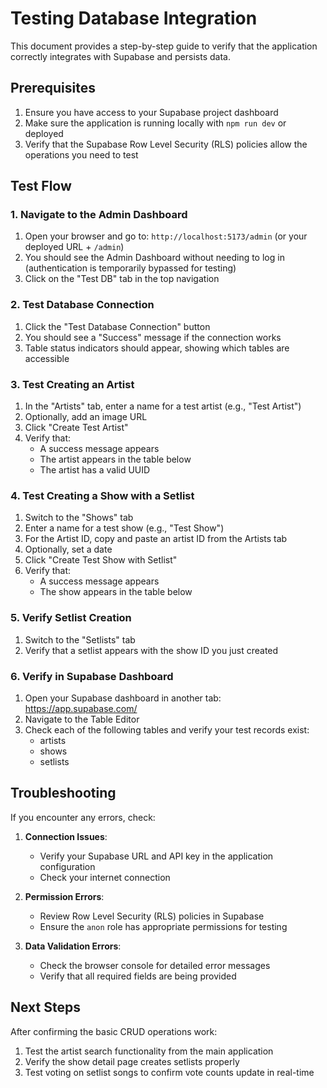 # Testing Database Integration

This document provides a step-by-step guide to verify that the application correctly integrates with Supabase and persists data.

## Prerequisites

1. Ensure you have access to your Supabase project dashboard
2. Make sure the application is running locally with `npm run dev` or deployed
3. Verify that the Supabase Row Level Security (RLS) policies allow the operations you need to test

## Test Flow

### 1. Navigate to the Admin Dashboard

1. Open your browser and go to: `http://localhost:5173/admin` (or your deployed URL + `/admin`)
2. You should see the Admin Dashboard without needing to log in (authentication is temporarily bypassed for testing)
3. Click on the "Test DB" tab in the top navigation

### 2. Test Database Connection

1. Click the "Test Database Connection" button
2. You should see a "Success" message if the connection works
3. Table status indicators should appear, showing which tables are accessible

### 3. Test Creating an Artist

1. In the "Artists" tab, enter a name for a test artist (e.g., "Test Artist")
2. Optionally, add an image URL
3. Click "Create Test Artist"
4. Verify that:
   - A success message appears
   - The artist appears in the table below
   - The artist has a valid UUID

### 4. Test Creating a Show with a Setlist

1. Switch to the "Shows" tab
2. Enter a name for a test show (e.g., "Test Show")
3. For the Artist ID, copy and paste an artist ID from the Artists tab
4. Optionally, set a date
5. Click "Create Test Show with Setlist"
6. Verify that:
   - A success message appears
   - The show appears in the table below

### 5. Verify Setlist Creation

1. Switch to the "Setlists" tab
2. Verify that a setlist appears with the show ID you just created

### 6. Verify in Supabase Dashboard

1. Open your Supabase dashboard in another tab: https://app.supabase.com/
2. Navigate to the Table Editor
3. Check each of the following tables and verify your test records exist:
   - artists
   - shows
   - setlists

## Troubleshooting

If you encounter any errors, check:

1. **Connection Issues**:
   - Verify your Supabase URL and API key in the application configuration
   - Check your internet connection

2. **Permission Errors**:
   - Review Row Level Security (RLS) policies in Supabase
   - Ensure the `anon` role has appropriate permissions for testing

3. **Data Validation Errors**:
   - Check the browser console for detailed error messages
   - Verify that all required fields are being provided

## Next Steps

After confirming the basic CRUD operations work:

1. Test the artist search functionality from the main application
2. Verify the show detail page creates setlists properly
3. Test voting on setlist songs to confirm vote counts update in real-time 